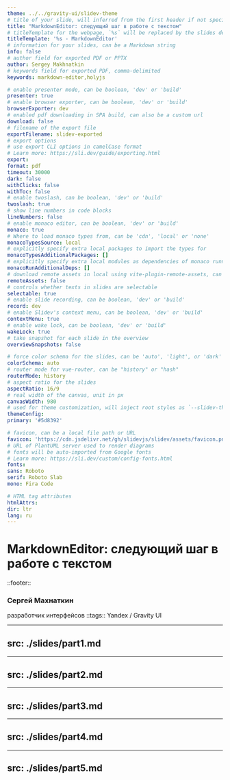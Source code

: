 ```yaml
---
theme: ../../gravity-ui/slidev-theme
# title of your slide, will inferred from the first header if not specified
title: "MarkdownEditor: следующий шаг в работе с текстом"
# titleTemplate for the webpage, `%s` will be replaced by the slides deck's title
titleTemplate: '%s - MarkdownEditor'
# information for your slides, can be a Markdown string
info: false
# author field for exported PDF or PPTX
author: Sergey Makhnatkin
# keywords field for exported PDF, comma-delimited
keywords: markdown-editor,holyjs

# enable presenter mode, can be boolean, 'dev' or 'build'
presenter: true
# enable browser exporter, can be boolean, 'dev' or 'build'
browserExporter: dev
# enabled pdf downloading in SPA build, can also be a custom url
download: false
# filename of the export file
exportFilename: slidev-exported
# export options
# use export CLI options in camelCase format
# Learn more: https://sli.dev/guide/exporting.html
export:
format: pdf
timeout: 30000
dark: false
withClicks: false
withToc: false
# enable twoslash, can be boolean, 'dev' or 'build'
twoslash: true
# show line numbers in code blocks
lineNumbers: false
# enable monaco editor, can be boolean, 'dev' or 'build'
monaco: true
# Where to load monaco types from, can be 'cdn', 'local' or 'none'
monacoTypesSource: local
# explicitly specify extra local packages to import the types for
monacoTypesAdditionalPackages: []
# explicitly specify extra local modules as dependencies of monaco runnable
monacoRunAdditionalDeps: []
# download remote assets in local using vite-plugin-remote-assets, can be boolean, 'dev' or 'build'
remoteAssets: false
# controls whether texts in slides are selectable
selectable: true
# enable slide recording, can be boolean, 'dev' or 'build'
record: dev
# enable Slidev's context menu, can be boolean, 'dev' or 'build'
contextMenu: true
# enable wake lock, can be boolean, 'dev' or 'build'
wakeLock: true
# take snapshot for each slide in the overview
overviewSnapshots: false

# force color schema for the slides, can be 'auto', 'light', or 'dark'
colorSchema: auto
# router mode for vue-router, can be "history" or "hash"
routerMode: history
# aspect ratio for the slides
aspectRatio: 16/9
# real width of the canvas, unit in px
canvasWidth: 980
# used for theme customization, will inject root styles as `--slidev-theme-x` for attribute `x`
themeConfig:
primary: '#5d8392'

# favicon, can be a local file path or URL
favicon: 'https://cdn.jsdelivr.net/gh/slidevjs/slidev/assets/favicon.png'
# URL of PlantUML server used to render diagrams
# fonts will be auto-imported from Google fonts
# Learn more: https://sli.dev/custom/config-fonts.html
fonts:
sans: Roboto
serif: Roboto Slab
mono: Fira Code

# HTML tag attributes
htmlAttrs:
dir: ltr
lang: ru
---
```


# MarkdownEditor: следующий шаг в работе с текстом

::footer::
### Сергей Махнаткин

разработчик интерфейсов
::tags::
Yandex / Gravity UI

<!--
3. добавить футер
4. починить зачеркивание
-->

---
src: ./slides/part1.md
---

---
src: ./slides/part2.md
---

---
src: ./slides/part3.md
---

---
src: ./slides/part4.md
---

---
src: ./slides/part5.md
---
